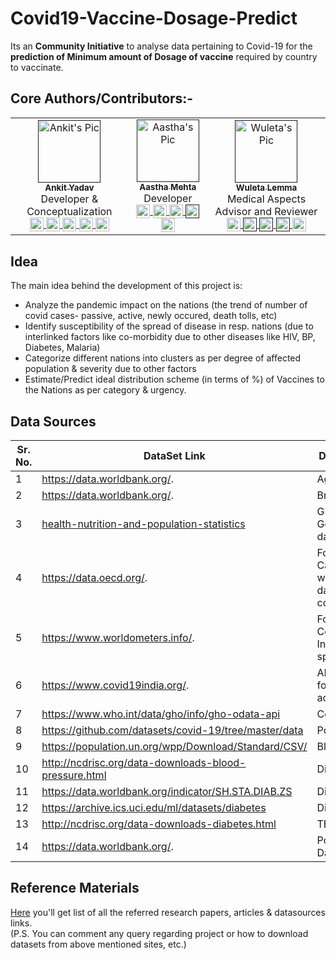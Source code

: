 # Covid19-Vaccine-Dosage-Predict

Its an <b>Community Initiative</b> to analyse data pertaining to Covid-19 for the <b>prediction of Minimum amount of Dosage of vaccine</b> required by country to vaccinate.

## Core Authors/Contributors:-

<!-- ALL-CONTRIBUTORS-LIST:START - Do not remove or modify this section -->
<!-- prettier-ignore-start -->
<!-- markdownlint-disable -->
<table>
  <tr>
    <td align="center">
        <!-- Enter Portfolio & Image Link -->
        <a href=""><img src="./Author_Details/AnkitsPic.jpg?raw=true" width="100px;" alt="Ankit's Pic"/><br /><sub><b>Ankit Yadav</b></sub></a><br/>
        Developer & Conceptualization<br/>
        <a href="https://www.linkedin.com/in/ankityadav008/">
            <img align="center" alt="Ankit's Linkedin" width="22px" src="https://cdn.jsdelivr.net/npm/simple-icons@v3/icons/linkedin.svg" />
        </a>
        <a href="https://github.com/drkkgy">
            <img align="center" alt="Ankit's Github" width="22px" src="https://cdn.jsdelivr.net/npm/simple-icons@v3/icons/github.svg" />
        </a>
        <a href="https://medium.com/@ankityadav_60359">
            <img align="center" alt="Ankit's Medium" width="22px" src="https://cdn.jsdelivr.net/npm/simple-icons@v3/icons/medium.svg" />
        </a>
        <a href="https://twitter.com/drkkgy1995">
            <img align="center" alt="Ankit's Twitter" width="22px" src="https://cdn.jsdelivr.net/npm/simple-icons@v3/icons/twitter.svg" />
        </a>
        <a href="mailto:drkkgy@gmail.com">
            <img align="center" alt="Ankit's Email" width="22px" src="https://cdn.jsdelivr.net/npm/simple-icons@3.13.0/icons/mail-dot-ru.svg" />
        </a>
    </td>
    <!--Person-->
    <td align="center">
        <a href=""><img src="https://avatars.githubusercontent.com/u/49694058?s=460&u=a9875532cc418eb06d3b034b1d5aeea27d431bb0&v=4" width="100px;" alt="Aastha's Pic"/><br/>
        <sub><b>Aastha Mehta</b></sub></a><br/>
        Developer<br/>
        <a href="https://linkedin.com/in/AasthaMehtaTech">
            <img align="center" alt="Aastha's Linkedin" width="22px" src="https://cdn.jsdelivr.net/npm/simple-icons@v3/icons/linkedin.svg" />
        </a>
        <a href="https://github.com/AasthaGithub">
            <img align="center" alt="Aastha's Github" width="22px" src="https://cdn.jsdelivr.net/npm/simple-icons@v3/icons/github.svg" />
        </a>
        <a href="https://medium.com/@aasthamehta2704/">
            <img align="center" alt="Aastha's Medium" width="22px" src="https://cdn.jsdelivr.net/npm/simple-icons@v3/icons/medium.svg" />
        </a>
        <a href="">
            <img align="center" alt="Aastha's Twitter" width="22px" src="https://cdn.jsdelivr.net/npm/simple-icons@v3/icons/twitter.svg" />
        </a>
        <a href="mailto:aasthamehta2704@gmail.com">
            <img align="center" alt="Aastha's Email" width="22px" src="https://cdn.jsdelivr.net/npm/simple-icons@v3/icons/mail-dot-ru.svg" />
        </a>
    </td>
    <!--Person-->
    <td align="center">
        <a href=""><img src="https://media-exp1.licdn.com/dms/image/C5603AQG9CoP42x593w/profile-displayphoto-shrink_200_200/0/1599681378227?e=1617840000&v=beta&t=Bg3IvLrTnL8z3mrhc5Wp59ZQXSaKmvb8o5gxE5KrhKQ" width="100px;" alt="Wuleta's Pic"/><br />
        <sub><b>Wuleta Lemma</b></sub></a><br/>
        Medical Aspects Advisor and Reviewer<br/>
        <a href="https://www.linkedin.com/in/wuletalemma/">
            <img align="center" alt=" Linkedin" width="22px" src="https://cdn.jsdelivr.net/npm/simple-icons@v3/icons/linkedin.svg" />
        </a>
        <a href="">
            <img align="center" alt="Github" width="22px" src="https://cdn.jsdelivr.net/npm/simple-icons@v3/icons/github.svg" />
        </a>
        <a href="">
            <img align="center" alt=" Medium" width="22px" src="https://cdn.jsdelivr.net/npm/simple-icons@v3/icons/medium.svg" />
        </a>
        <a href="">
            <img align="center" alt="Twitter" width="22px" src="https://cdn.jsdelivr.net/npm/simple-icons@v3/icons/twitter.svg" />
        </a>
        <a href="mailto:lemmaw@gmail.com">
            <img align="center" alt="Email" width="22px" src="https://cdn.jsdelivr.net/npm/simple-icons@v3/icons/mail-dot-ru.svg" />
        </a>
    </td>

</tr>
</table>
    
## Idea

The main idea behind the development of this project is:
- Analyze the pandemic impact on the nations (the trend of number of covid cases- passive, active, newly occured, death tolls, etc)
- Identify susceptibility of the spread of disease in resp. nations (due to interlinked factors like co-morbidity due to other diseases like HIV, BP, Diabetes, Malaria)
- Categorize different nations into clusters as per degree of affected population & severity due to other factors 
- Estimate/Predict ideal distribution scheme (in terms of %) of Vaccines to the Nations as per category & urgency.


## Data Sources

Sr. No. |DataSet Link                 |  Data Category       | 
| ----- | ------------------- |-------------| 
| 1 | https://data.worldbank.org/.  | Age Data |
| 2 | https://data.worldbank.org/.  |  Browsing data | 
| 3 | [health-nutrition-and-population-statistics](https://databank.worldbank.org/source/health-nutrition-and-population-statistics) | GDP and General Health data | 
| 4 | https://data.oecd.org/.  |  For Covid Cases and city wise population data for countries | 
| 5 | https://www.worldometers.info/.  | For Comprehensive Indian Covid spread data | 
| 6 | https://www.covid19india.org/.  |  API’s available for data access. | 
| 7 | https://www.who.int/data/gho/info/gho-odata-api  | Covid data | 
| 8 | https://github.com/datasets/covid-19/tree/master/data | Population data | 
| 9 | https://population.un.org/wpp/Download/Standard/CSV/  | Blood pressure | 
| 10 | http://ncdrisc.org/data-downloads-blood-pressure.html |  Diabetic | 
| 11 | https://data.worldbank.org/indicator/SH.STA.DIAB.ZS  | Diabetic | 
| 12 | https://archive.ics.uci.edu/ml/datasets/diabetes  | Diabetic | 
| 13 | http://ncdrisc.org/data-downloads-diabetes.html  | TB | 
| 14 | https://data.worldbank.org/.  | Population Data | 

## Reference Materials 
[Here](https://docs.google.com/document/d/1X1t_e-CHVxsMz6pKzGsF3FV4bUrcb2N1ifCRplZt38M/edit?usp=sharing) you'll get list of all the referred research papers, articles & datasources links. 
<br>(P.S. You can comment any query regarding project or how to download datasets from above mentioned sites, etc.)
